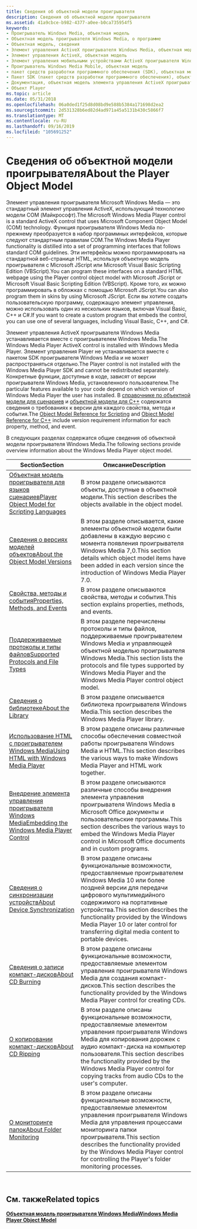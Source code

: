 ```yaml
---
title: Сведения об объектной модели проигрывателя
description: Сведения об объектной модели проигрывателя
ms.assetid: 41a9cbce-b982-4377-a0ee-b0ca735954f5
keywords:
- Проигрыватель Windows Media, объектная модель
- Объектная модель проигрывателя Windows Media, о программе
- Объектная модель, сведения
- Элемент управления ActiveX проигрывателя Windows Media, объектная модель
- Элемент управления ActiveX, объектная модель
- Элемент управления мобильными устройствами ActiveX проигрывателя Windows Media, объектная модель
- Проигрыватель Windows Media Mobile, объектная модель
- пакет средств разработки программного обеспечения (SDK), объектная модель элемента управления ActiveX проигрывателя Windows Media
- Пакет SDK (пакет средств разработки программного обеспечения), объектная модель элемента управления ActiveX проигрывателя Windows Media
- Документация, объектная модель элемента управления ActiveX проигрывателя Windows Media
- Объект Player
ms.topic: article
ms.date: 05/31/2018
ms.openlocfilehash: 06a0ded1f25d8d08bd9e588b5384a171698d2ea2
ms.sourcegitcommit: 2d531328b6ed82d4ad971a45a5131b430c5866f7
ms.translationtype: MT
ms.contentlocale: ru-RU
ms.lasthandoff: 09/16/2019
ms.locfileid: "105691252"
---
```

# <a name="about-the-player-object-model"></a><span data-ttu-id="6b909-114">Сведения об объектной модели проигрывателя</span><span class="sxs-lookup"><span data-stu-id="6b909-114">About the Player Object Model</span></span>

<span data-ttu-id="6b909-115">Элемент управления проигрывателя Microsoft Windows Media — это стандартный элемент управления ActiveX, использующий технологию модели COM (Майкрософт).</span><span class="sxs-lookup"><span data-stu-id="6b909-115">The Microsoft Windows Media Player control is a standard ActiveX control that uses Microsoft Component Object Model (COM) technology.</span></span> <span data-ttu-id="6b909-116">Функция проигрывателя Windows Media по-прежнему преобразуется в набор программных интерфейсов, которые следуют стандартным правилам COM.</span><span class="sxs-lookup"><span data-stu-id="6b909-116">The Windows Media Player functionality is distilled into a set of programming interfaces that follows standard COM guidelines.</span></span> <span data-ttu-id="6b909-117">Эти интерфейсы можно программировать на стандартной веб-странице HTML, используя объектную модель проигрывателя с Microsoft JScript или Microsoft Visual Basic Scripting Edition (VBScript).</span><span class="sxs-lookup"><span data-stu-id="6b909-117">You can program these interfaces on a standard HTML webpage using the Player control object model with Microsoft JScript or Microsoft Visual Basic Scripting Edition (VBScript).</span></span> <span data-ttu-id="6b909-118">Кроме того, их можно программировать в обложках с помощью Microsoft JScript.</span><span class="sxs-lookup"><span data-stu-id="6b909-118">You can also program them in skins by using Microsoft JScript.</span></span> <span data-ttu-id="6b909-119">Если вы хотите создать пользовательскую программу, содержащую элемент управления, можно использовать один из нескольких языков, включая Visual Basic, C++ и C#.</span><span class="sxs-lookup"><span data-stu-id="6b909-119">If you want to create a custom program that embeds the control, you can use one of several languages, including Visual Basic, C++, and C#.</span></span>

<span data-ttu-id="6b909-120">Элемент управления ActiveX проигрывателя Windows Media устанавливается вместе с проигрывателем Windows Media.</span><span class="sxs-lookup"><span data-stu-id="6b909-120">The Windows Media Player ActiveX control is installed with Windows Media Player.</span></span> <span data-ttu-id="6b909-121">Элемент управления Player не устанавливается вместе с пакетом SDK проигрывателя Windows Media и не может распространяться отдельно.</span><span class="sxs-lookup"><span data-stu-id="6b909-121">The Player control is not installed with the Windows Media Player SDK and cannot be redistributed separately.</span></span> <span data-ttu-id="6b909-122">Конкретные функции, доступные в коде, зависят от версии проигрывателя Windows Media, установленного пользователем.</span><span class="sxs-lookup"><span data-stu-id="6b909-122">The particular features available to your code depend on which version of Windows Media Player the user has installed.</span></span> <span data-ttu-id="6b909-123">В [справочнике по объектной модели для сценариев](object-model-reference-for-scripting.md) и [объектной модели для C++](object-model-reference-for-c.md) содержатся сведения о требованиях к версии для каждого свойства, метода и события.</span><span class="sxs-lookup"><span data-stu-id="6b909-123">The [Object Model Reference for Scripting](object-model-reference-for-scripting.md) and [Object Model Reference for C++](object-model-reference-for-c.md) include version requirement information for each property, method, and event.</span></span>

<span data-ttu-id="6b909-124">В следующих разделах содержатся общие сведения об объектной модели проигрывателя Windows Media.</span><span class="sxs-lookup"><span data-stu-id="6b909-124">The following sections provide overview information about the Windows Media Player object model.</span></span>



| <span data-ttu-id="6b909-125">Section</span><span class="sxs-lookup"><span data-stu-id="6b909-125">Section</span></span>                                                                                        | <span data-ttu-id="6b909-126">Описание</span><span class="sxs-lookup"><span data-stu-id="6b909-126">Description</span></span>                                                                                                                                                   |
|------------------------------------------------------------------------------------------------|---------------------------------------------------------------------------------------------------------------------------------------------------------------|
| [<span data-ttu-id="6b909-127">Объектная модель проигрывателя для языков сценариев</span><span class="sxs-lookup"><span data-stu-id="6b909-127">Player Object Model for Scripting Languages</span></span>](player-object-model-for-scripting-languages.md) | <span data-ttu-id="6b909-128">В этом разделе описываются объекты, доступные в объектной модели.</span><span class="sxs-lookup"><span data-stu-id="6b909-128">This section describes the objects available in the object model.</span></span>                                                                                             |
| [<span data-ttu-id="6b909-129">Сведения о версиях моделей объектов</span><span class="sxs-lookup"><span data-stu-id="6b909-129">About the Object Model Versions</span></span>](about-the-object-model-versions.md)                         | <span data-ttu-id="6b909-130">В этом разделе описывается, какие элементы объектной модели были добавлены в каждую версию с момента появления проигрывателя Windows Media 7,0.</span><span class="sxs-lookup"><span data-stu-id="6b909-130">This section details which object model items have been added in each version since the introduction of Windows Media Player 7.0.</span></span>                             |
| [<span data-ttu-id="6b909-131">Свойства, методы и события</span><span class="sxs-lookup"><span data-stu-id="6b909-131">Properties, Methods, and Events</span></span>](properties--methods-and-events.md)                          | <span data-ttu-id="6b909-132">В этом разделе описываются свойства, методы и события.</span><span class="sxs-lookup"><span data-stu-id="6b909-132">This section explains properties, methods, and events.</span></span>                                                                                                        |
| [<span data-ttu-id="6b909-133">Поддерживаемые протоколы и типы файлов</span><span class="sxs-lookup"><span data-stu-id="6b909-133">Supported Protocols and File Types</span></span>](supported-protocols-and-file-types.md)                   | <span data-ttu-id="6b909-134">В этом разделе перечислены протоколы и типы файлов, поддерживаемые проигрывателем Windows Media и управляющей объектной моделью проигрывателя Windows Media.</span><span class="sxs-lookup"><span data-stu-id="6b909-134">This section lists the protocols and file types supported by Windows Media Player and the Windows Media Player control object model.</span></span>                          |
| [<span data-ttu-id="6b909-135">Сведения о библиотеке</span><span class="sxs-lookup"><span data-stu-id="6b909-135">About the Library</span></span>](about-the-library.md)                                                     | <span data-ttu-id="6b909-136">В этом разделе описывается библиотека проигрывателя Windows Media.</span><span class="sxs-lookup"><span data-stu-id="6b909-136">This section describes the Windows Media Player library.</span></span>                                                                                                      |
| [<span data-ttu-id="6b909-137">Использование HTML с проигрывателем Windows Media</span><span class="sxs-lookup"><span data-stu-id="6b909-137">Using HTML with Windows Media Player</span></span>](using-html-with-windows-media-player.md)               | <span data-ttu-id="6b909-138">В этом разделе описаны различные способы обеспечения совместной работы проигрывателя Windows Media и HTML.</span><span class="sxs-lookup"><span data-stu-id="6b909-138">This section describes the various ways to make Windows Media Player and HTML work together.</span></span>                                                                  |
| [<span data-ttu-id="6b909-139">Внедрение элемента управления проигрывателя Windows Media</span><span class="sxs-lookup"><span data-stu-id="6b909-139">Embedding the Windows Media Player Control</span></span>](embedding-the-windows-media-player-control.md)   | <span data-ttu-id="6b909-140">В этом разделе описываются различные способы внедрения элемента управления проигрывателя Windows Media в Microsoft Office документы и пользовательские программы.</span><span class="sxs-lookup"><span data-stu-id="6b909-140">This section describes the various ways to embed the Windows Media Player control in Microsoft Office documents and in custom programs.</span></span>                       |
| [<span data-ttu-id="6b909-141">Сведения о синхронизации устройств</span><span class="sxs-lookup"><span data-stu-id="6b909-141">About Device Synchronization</span></span>](about-device-synchronization.md)                               | <span data-ttu-id="6b909-142">В этом разделе описаны функциональные возможности, предоставляемые проигрывателем Windows Media 10 или более поздней версии для передачи цифрового мультимедийного содержимого на портативные устройства.</span><span class="sxs-lookup"><span data-stu-id="6b909-142">This section describes the functionality provided by the Windows Media Player 10 or later control for transferring digital media content to portable devices.</span></span> |
| [<span data-ttu-id="6b909-143">Сведения о записи компакт-дисков</span><span class="sxs-lookup"><span data-stu-id="6b909-143">About CD Burning</span></span>](about-cd-burning.md)                                                       | <span data-ttu-id="6b909-144">В этом разделе описаны функциональные возможности, предоставляемые элементом управления проигрывателя Windows Media для создания компакт-дисков.</span><span class="sxs-lookup"><span data-stu-id="6b909-144">This section describes the functionality provided by the Windows Media Player control for creating CDs.</span></span>                                                       |
| [<span data-ttu-id="6b909-145">О копировании компакт-дисков</span><span class="sxs-lookup"><span data-stu-id="6b909-145">About CD Ripping</span></span>](about-cd-ripping.md)                                                       | <span data-ttu-id="6b909-146">В этом разделе описаны функциональные возможности, предоставляемые элементом управления проигрывателя Windows Media для копирования дорожек с аудио компакт-диска на компьютер пользователя.</span><span class="sxs-lookup"><span data-stu-id="6b909-146">This section describes the functionality provided by the Windows Media Player control for copying tracks from audio CDs to the user's computer.</span></span>               |
| [<span data-ttu-id="6b909-147">О мониторинге папок</span><span class="sxs-lookup"><span data-stu-id="6b909-147">About Folder Monitoring</span></span>](about-folder-monitoring.md)                                         | <span data-ttu-id="6b909-148">В этом разделе описаны функциональные возможности, предоставляемые элементом управления проигрывателя Windows Media для управления процессами мониторинга папки проигрывателя.</span><span class="sxs-lookup"><span data-stu-id="6b909-148">This section describes the functionality provided by the Windows Media Player control for controlling the Player's folder monitoring processes.</span></span>               |



 

## <a name="related-topics"></a><span data-ttu-id="6b909-149">См. также</span><span class="sxs-lookup"><span data-stu-id="6b909-149">Related topics</span></span>

<dl> <dt>

[<span data-ttu-id="6b909-150">**Объектная модель проигрывателя Windows Media**</span><span class="sxs-lookup"><span data-stu-id="6b909-150">**Windows Media Player Object Model**</span></span>](windows-media-player-object-model.md)
</dt> </dl>

 

 





